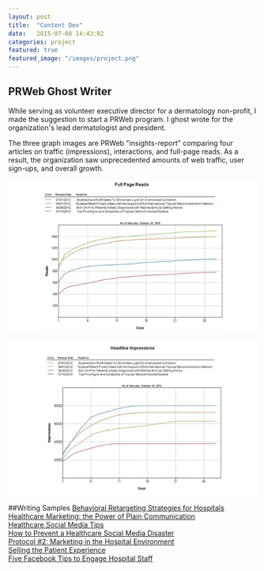 ```yaml
---
layout: post
title:  "Content Dev"
date:   2015-07-08 14:43:02
categories: project
featured: true
featured_image: "/images/project.png"
---
```


## PRWeb Ghost Writer

While serving as volunteer executive director for a dermatology non-profit, I made the suggestion to start a PRWeb program. I ghost wrote for the organization's lead dermatologist and president. 

The three graph images are PRWeb "insights-report" comparing four articles on traffic (impressions), interactions, and full-page reads.  As a result, the organization saw unprecedented amounts of web traffic, user sign-ups, and overall growth.


![Full Page Reads Graph](/images/fullPageReads.png)


![Headline Graph](/images/chartHeadline.png)
 
##Writing Samples 
[Behavioral Retargeting Strategies for Hospitals](/blogs/BehavioralRetargeting.pdf)    
[Healthcare Marketing: the Power of Plain Communication](/blogs/HealthcareMarketing.pdf)    
[Healthcare Social Media Tips](/blogs/HealthcareSocialMedia.pdf)  
[How to Prevent a Healthcare Social Media Disaster](/blogs/HealthcareSocialMediaDisaster.pdf)    
[Protocol #2: Marketing in the Hospital Environment](/blogs/Protocol.pdf)  
[Selling the Patient Experience](/blogs/PatientExperience.pdf)  
[Five Facebook Tips to Engage Hospital Staff](/blogs/FacebookTips.pdf)  
